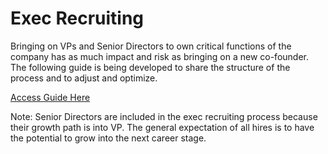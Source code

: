 # Exec Recruiting

Bringing on VPs and Senior Directors to own critical functions of the company has as much impact and risk as bringing on a new co-founder. The following guide is being developed to share the structure of the process and to adjust and optimize.

[Access Guide Here](https://docs.google.com/document/d/1rNbLIvwXVM4Uz3qmquO3PuQphsiqC7K3NrixI-9-_zk/edit#) 

Note: Senior Directors are included in the exec recruiting process because their growth path is into VP. The general expectation of all hires is to have the potential to grow into the next career stage.
